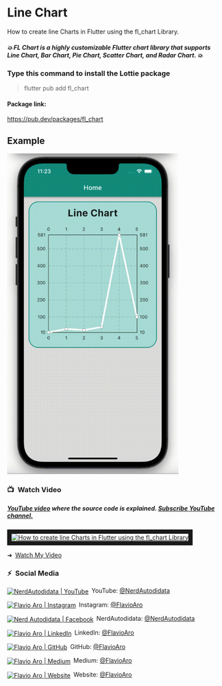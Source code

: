 # Line Chart
How to create line Charts in Flutter using the fl_chart Library.

##### 💥 FL Chart is a highly customizable Flutter chart library that supports Line Chart, Bar Chart, Pie Chart, Scatter Chart, and Radar Chart. 💥

### Type this command to install the Lottie package
> flutter pub add fl_chart

#### Package link: 
https://pub.dev/packages/fl_chart

## Example
<img src="dist/assets/example.gif?raw=true" width="400px">

### 📺&ensp;Watch Video

##### [YouTube video](https://www.youtube.com/watch?v=FRyGIAOetac "Youtube Nerd Autodidata") where the *source code* is explained. [Subscribe YouTube channel.](https://www.youtube.com/NerdAutodidata?sub_confirmation=1 "YouTube Subscribe Nerd Autodidata")  
<a href="https://www.youtube.com/watch?v=FRyGIAOetac&feature=player_embedded
" target="_blank"><img src="https://img.youtube.com/vi/FRyGIAOetac/maxresdefault.jpg" 
alt="How to create line Charts in Flutter using the fl_chart Library" width="480" border="10" /></a>

➜&ensp;[Watch My Video](https://www.youtube.com/watch?v=FRyGIAOetac "Watch My Video")

### ⚡&ensp;Social Media

[<img align="center" alt="NerdAutodidata | YouTube" width="28px" src="https://firebasestorage.googleapis.com/v0/b/assets-93a89.appspot.com/o/minhas-imagens%2Fyoutube.png?alt=media&token=a905beca-f468-4025-b610-3134893282c6" />](https://www.youtube.com/NerdAutodidata?sub_confirmation=1)&ensp;YouTube: [@NerdAutodidata](https://www.youtube.com/NerdAutodidata?sub_confirmation=1 "YouTube Nerd Autodidata")

[<img align="center" alt="Flavio Aro | Instagram" width="28px" src="https://firebasestorage.googleapis.com/v0/b/assets-93a89.appspot.com/o/minhas-imagens%2Finstagram.png?alt=media&token=dcbd8861-eae2-4704-aceb-46b60a96081e" />](https://instagram.com/flavio.aro)&ensp;Instagram: [@FlavioAro](https://instagram.com/flavio.aro "Instagram Flavio Aro")

[<img align="center" alt="Nerd Autodidata | Facebook" width="28px" src="https://firebasestorage.googleapis.com/v0/b/assets-93a89.appspot.com/o/minhas-imagens%2Ffacebook.png?alt=media&token=cea7934f-07b8-4f2a-b201-b2801344918a" />](https://www.facebook.com/NerdAutodidata)&ensp;NerdAutodidata: [@NerdAutodidata](https://www.facebook.com/NerdAutodidata "Facebook Nerd Autodidatao")

[<img align="center" alt="Flavio Aro | LinkedIn" width="28px" src="https://firebasestorage.googleapis.com/v0/b/assets-93a89.appspot.com/o/minhas-imagens%2Flinkedin.png?alt=media&token=4c140fbe-f3a4-4b9b-9e76-36711c502463" />](https://linkedin.com/in/FlavioAro)&ensp;LinkedIn: [@FlavioAro](https://linkedin.com/in/FlavioAro "LinkedIn Johannes Milke")

[<img align="center" alt="Flavio Aro | GitHub" width="28px" src="https://firebasestorage.googleapis.com/v0/b/assets-93a89.appspot.com/o/minhas-imagens%2Fgithub.png?alt=media&token=735fda68-2162-4c7c-931e-fd491e5868b7" />](https://github.com/FlavioAro)&ensp;GitHub: [@FlavioAro](https://github.com/FlavioAro "GitHub Flavio Aro")

[<img align="center" alt="Flavio Aro | Medium" width="28px" src="https://firebasestorage.googleapis.com/v0/b/assets-93a89.appspot.com/o/minhas-imagens%2Fmedium.png?alt=media&token=00aa4827-c312-4f8a-9e84-fbdf963acf07" />](https://medium.com/@FlavioAro)&ensp;Medium: [@FlavioAro](https://medium.com/@FlavioAro "Medium Flavio Aro")

[<img align="center" alt="Flavio Aro | Website" width="28px" src="https://firebasestorage.googleapis.com/v0/b/assets-93a89.appspot.com/o/minhas-imagens%2Fwebsite.png?alt=media&token=30d0334b-6eca-4eb2-a2d7-e90534b3fa1e" />](https://flavioaro.com)&ensp;Website: [@FlavioAro](https://flavioaro.com "Website Flavio Aro")

[youtube]: https://www.youtube.com/NerdAutodidata?sub_confirmation=1
[courses]: https://flavioaro.com
[newsletter]: https://flavioaro.com
[sponsor]: https://github.com/sponsors/FlavioAro
